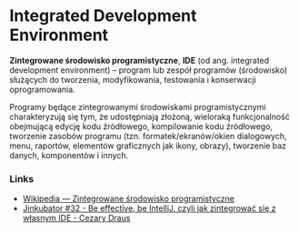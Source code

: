 # Integrated Development Environment 
**Zintegrowane środowisko programistyczne**, **IDE** (od ang. integrated development environment) – program lub zespół programów (środowisko) służących do tworzenia, modyfikowania, testowania i konserwacji oprogramowania.

Programy będące zintegrowanymi środowiskami programistycznymi charakteryzują się tym, że udostępniają złożoną, wieloraką funkcjonalność obejmującą edycję kodu źródłowego, kompilowanie kodu źródłowego, tworzenie zasobów programu (tzn. formatek/ekranów/okien dialogowych, menu, raportów, elementów graficznych jak ikony, obrazy), tworzenie baz danych, komponentów i innych.

### Links
- [Wikipedia — Zintegrowane środowisko programistyczne](https://pl.wikipedia.org/wiki/Zintegrowane_środowisko_programistyczne)
- [Jinkubator #32 - Be effective, be IntelliJ, czyli jak zintegrować się z własnym IDE - Cezary Draus](https://www.youtube.com/watch?v=Qzz3aEaFv3s)